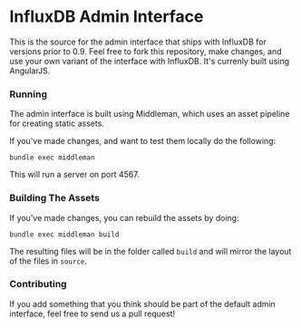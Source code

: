 # InfluxDB Admin Interface

This is the source for the admin interface that ships with InfluxDB for versions prior to 0.9. Feel free to fork this repository,
make changes, and use your own variant of the interface with InfluxDB. It's currenly built using AngularJS.

### Running

The admin interface is built using Middleman, which uses an asset
pipeline for creating static assets.

If you've made changes, and want to test them locally do the following:

```
bundle exec middleman
```

This will run a server on port 4567.


### Building The Assets

If you've made changes, you can rebuild the assets by doing:

```
bundle exec middleman build
```

The resulting files will be in the folder called `build` and will mirror the layout of the files in `source`.


### Contributing

If you add something that you think should be part of the default admin interface, feel free to send us a pull request!
